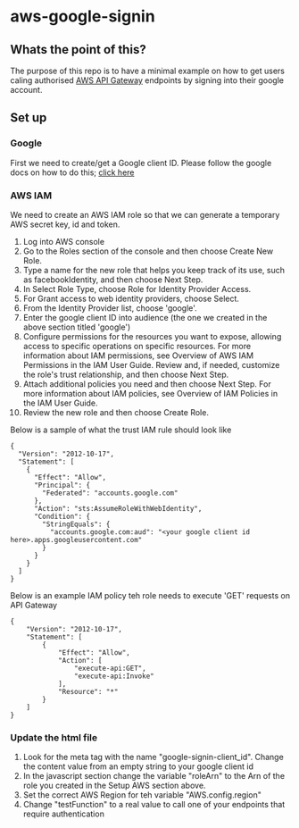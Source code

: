 # aws-google-signin
## Whats the point of this?
The purpose of this repo is to have a minimal example on how to get users caling authorised [AWS API Gateway](https://aws.amazon.com/api-gateway/) endpoints by signing into their google account.
## Set up
### Google
First we need to create/get a Google client ID.  Please follow the google docs on how to do this; [click here](https://developers.google.com/identity/sign-in/web/devconsole-project)
### AWS IAM
We need to create an AWS IAM role so that we can generate a temporary AWS secret key, id and token.

1. Log into AWS console
1. Go to the Roles section of the console and then choose Create New Role.
1. Type a name for the new role that helps you keep track of its use, such as facebookIdentity, and then choose Next Step.
1. In Select Role Type, choose Role for Identity Provider Access.
1. For Grant access to web identity providers, choose Select.
1. From the Identity Provider list, choose 'google'.
1. Enter the google client ID into audience (the one we created in the above section titled 'google')
1. Configure permissions for the resources you want to expose, allowing access to specific operations on specific resources. For more information about IAM permissions, see Overview of AWS IAM Permissions in the IAM User Guide. Review and, if needed, customize the role's trust relationship, and then choose Next Step.
1. Attach additional policies you need and then choose Next Step. For more information about IAM policies, see Overview of IAM Policies in the IAM User Guide.
1. Review the new role and then choose Create Role.

Below is a sample of what the trust IAM rule should look like
```
{
  "Version": "2012-10-17",
  "Statement": [
    {
      "Effect": "Allow",
      "Principal": {
        "Federated": "accounts.google.com"
      },
      "Action": "sts:AssumeRoleWithWebIdentity",
      "Condition": {
        "StringEquals": {
          "accounts.google.com:aud": "<your google client id here>.apps.googleusercontent.com"
        }
      }
    }
  ]
}
```
Below is an example IAM policy teh role needs to execute 'GET' requests on API Gateway
```
{
    "Version": "2012-10-17",
    "Statement": [
        {
            "Effect": "Allow",
            "Action": [
                "execute-api:GET",
                "execute-api:Invoke"
            ],
            "Resource": "*"
        }
    ]
}
```
### Update the html file

1. Look for the meta tag with the name "google-signin-client_id".  Change the content value from an empty string to your google client id
1. In the javascript section change the variable "roleArn" to the Arn of the role you created in the Setup AWS section above.
1. Set the correct AWS Region for teh variable "AWS.config.region"
1. Change "testFunction" to a real value to call one of your endpoints that require authentication
